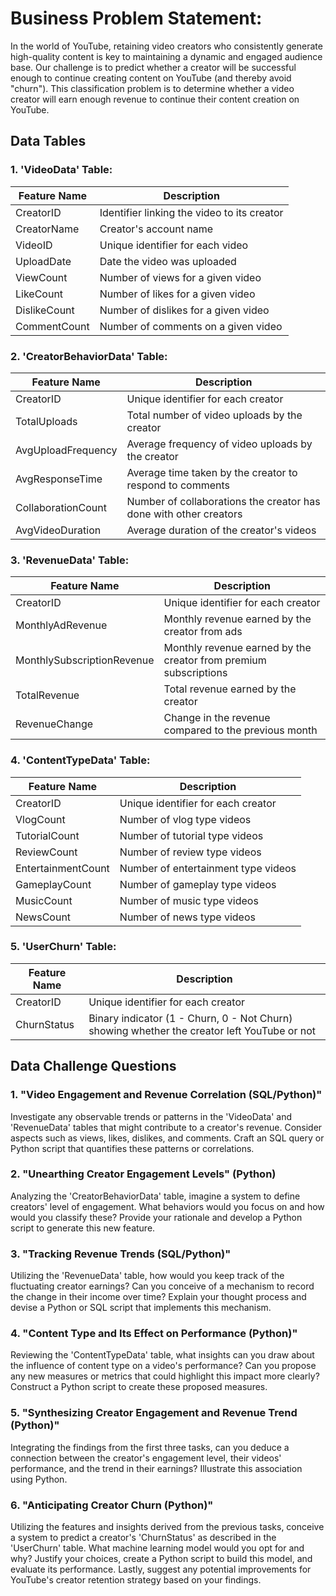 # Business Problem Statement:
In the world of YouTube, retaining video creators who consistently generate high-quality content is key to maintaining a dynamic and engaged audience base. Our challenge is to predict whether a creator will be successful enough to continue creating content on YouTube (and thereby avoid "churn"). This classification problem is to determine whether a video creator will earn enough revenue to continue their content creation on YouTube.

## Data Tables
### 1. 'VideoData' Table:

| Feature Name   | Description                                    |
|----------------|------------------------------------------------|
| CreatorID      | Identifier linking the video to its creator    |
| CreatorName      |  Creator's account name    |
| VideoID        | Unique identifier for each video               |
| UploadDate     | Date the video was uploaded                    |
| ViewCount      | Number of views for a given video              |
| LikeCount      | Number of likes for a given video              |
| DislikeCount   | Number of dislikes for a given video           |
| CommentCount   | Number of comments on a given video            |


### 2. 'CreatorBehaviorData' Table:

| Feature Name         | Description                                          |
|----------------------|------------------------------------------------------|
| CreatorID            | Unique identifier for each creator                   |
| TotalUploads         | Total number of video uploads by the creator         |
| AvgUploadFrequency   | Average frequency of video uploads by the creator    |
| AvgResponseTime      | Average time taken by the creator to respond to comments  |
| CollaborationCount   | Number of collaborations the creator has done with other creators |
| AvgVideoDuration     | Average duration of the creator's videos             |

### 3. 'RevenueData' Table:

| Feature Name              | Description                                     |
|---------------------------|-------------------------------------------------|
| CreatorID                 | Unique identifier for each creator              |
| MonthlyAdRevenue          | Monthly revenue earned by the creator from ads  |
| MonthlySubscriptionRevenue| Monthly revenue earned by the creator from premium subscriptions |
| TotalRevenue              | Total revenue earned by the creator             |
| RevenueChange             | Change in the revenue compared to the previous month |

### 4. 'ContentTypeData' Table:

| Feature Name        | Description                               |
|---------------------|-------------------------------------------|
| CreatorID           | Unique identifier for each creator        |
| VlogCount           | Number of vlog type videos                |
| TutorialCount       | Number of tutorial type videos            |
| ReviewCount         | Number of review type videos              |
| EntertainmentCount  | Number of entertainment type videos       |
| GameplayCount       | Number of gameplay type videos            |
| MusicCount          | Number of music type videos               |
| NewsCount           | Number of news type videos                |

### 5. 'UserChurn' Table:

| Feature Name  | Description                                              |
|---------------|----------------------------------------------------------|
| CreatorID     | Unique identifier for each creator                       |
| ChurnStatus   | Binary indicator (1 - Churn, 0 - Not Churn) showing whether the creator left YouTube or not |


## Data Challenge Questions

### 1. **"Video Engagement and Revenue Correlation (SQL/Python)"**

   Investigate any observable trends or patterns in the 'VideoData' and 'RevenueData' tables that might contribute to a creator's revenue. Consider aspects such as views, likes, dislikes, and comments. Craft an SQL query or Python script that quantifies these patterns or correlations.

### 2. **"Unearthing Creator Engagement Levels" (Python)**

   Analyzing the 'CreatorBehaviorData' table, imagine a system to define creators' level of engagement. What behaviors would you focus on and how would you classify these? Provide your rationale and develop a Python script to generate this new feature.

### 3. **"Tracking Revenue Trends (SQL/Python)"**

   Utilizing the 'RevenueData' table, how would you keep track of the fluctuating creator earnings? Can you conceive of a mechanism to record the change in their income over time? Explain your thought process and devise a Python or SQL script that implements this mechanism.

### 4. **"Content Type and Its Effect on Performance (Python)"**

   Reviewing the 'ContentTypeData' table, what insights can you draw about the influence of content type on a video's performance? Can you propose any new measures or metrics that could highlight this impact more clearly? Construct a Python script to create these proposed measures.

### 5. **"Synthesizing Creator Engagement and Revenue Trend (Python)"**

   Integrating the findings from the first three tasks, can you deduce a connection between the creator's engagement level, their videos' performance, and the trend in their earnings? Illustrate this association using Python.

### 6. **"Anticipating Creator Churn (Python)"**

   Utilizing the features and insights derived from the previous tasks, conceive a system to predict a creator's 'ChurnStatus' as described in the 'UserChurn' table. What machine learning model would you opt for and why? Justify your choices, create a Python script to build this model, and evaluate its performance. Lastly, suggest any potential improvements for YouTube's creator retention strategy based on your findings.